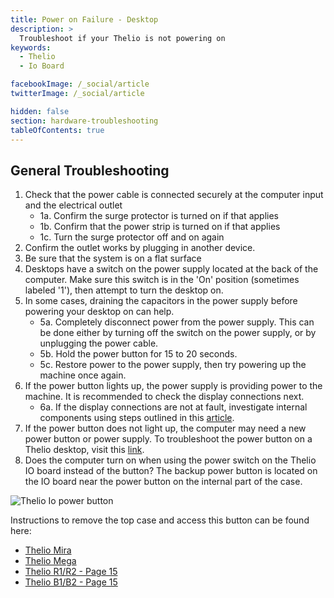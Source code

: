 ```yaml
---
title: Power on Failure - Desktop
description: >
  Troubleshoot if your Thelio is not powering on
keywords:
  - Thelio
  - Io Board

facebookImage: /_social/article
twitterImage: /_social/article

hidden: false
section: hardware-troubleshooting
tableOfContents: true
---
```


## General Troubleshooting

1. Check that the power cable is connected securely at the computer input and the electrical outlet
    * 1a. Confirm the surge protector is turned on if that applies
    * 1b. Confirm that the power strip is turned on if that applies
    * 1c. Turn the surge protector off and on again
2. Confirm the outlet works by plugging in another device.
3. Be sure that the system is on a flat surface
4. Desktops have a switch on the power supply located at the back of the computer. Make sure this switch is in the 'On' position (sometimes labeled '1'), then attempt to turn the desktop on.
5. In some cases, draining the capacitors in the power supply before powering your desktop on can help.
    * 5a. Completely disconnect power from the power supply. This can be done either by turning off the switch on the power supply, or by unplugging the power cable.
    * 5b. Hold the power button for 15 to 20 seconds.
    * 5c. Restore power to the power supply, then try powering up the machine once again.
6. If the power button lights up, the power supply is providing power to the machine. It is recommended to check the display connections next.
    * 6a. If the display connections are not at fault, investigate internal components using steps outlined in this [article](/articles/hardware-failure).
7. If the power button does not light up, the computer may need a new power button or power supply. To troubleshoot the power button on a Thelio desktop, visit this [link](https://tech-docs.system76.com/models/thelio-massive-b1.2/repairs.html#troubleshooting-the-power-button).
8. Does the computer turn on when using the power switch on the Thelio IO board instead of the button? The backup power button is located on the IO board near the power button on the internal part of the case.

![Thelio Io power button](/images/failure-power-on/thelio-io-power-button.png)

Instructions to remove the top case and access this button can be found here:

* [Thelio Mira](https://tech-docs.system76.com/models/thelio-mira-r1.0/repairs.html#troubleshooting-the-power-button)
* [Thelio Mega](https://tech-docs.system76.com/models/thelio-mega-r1.0/repairs.html#troubleshooting-the-power-button)
* [Thelio R1/R2 - Page 15](https://github.com/system76/docs/blob/gh-pages/service-manuals/pdfs/Thelio/R1/thelio-r1-service-manual.pdf)
* [Thelio B1/B2 - Page 15](https://github.com/system76/docs/blob/gh-pages/service-manuals/pdfs/Thelio/B1/thelio-b1-service-manual.pdf)
